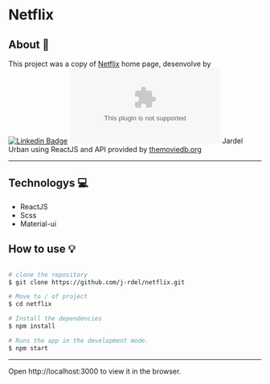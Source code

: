 # Netflix

## About 📰

This project was a copy of <a href="https://netflix.com">Netflix<a> home page, desenvolve by [![Linkedin Badge](https://img.shields.io/badge/logo=Linkedin&logoColor=white&link=https://www.linkedin.com/in/jardel-urban-906519199/)](https://www.linkedin.com/in/jardel-urban-906519199/)
[![Gmail Badge](https://img.shields.io/badge/logo=Gmail&logoColor=white&link=mailto:jardelurban3@gmail.com)](mailto:jardelurban3@gmail.com) Jardel Urban using ReactJS and API provided by <a href="https://themoviedb.org">themoviedb.org<a>

------

## Technologys 💻

- ReactJS
- Scss
- Material-ui

## How to use 💡

```bash

# clone the repository
$ git clone https://github.com/j-rdel/netflix.git

# Move to / of project
$ cd netflix

# Install the dependencies
$ npm install

# Runs the app in the development mode.
$ npm start

```
------

Open http://localhost:3000 to view it in the browser.